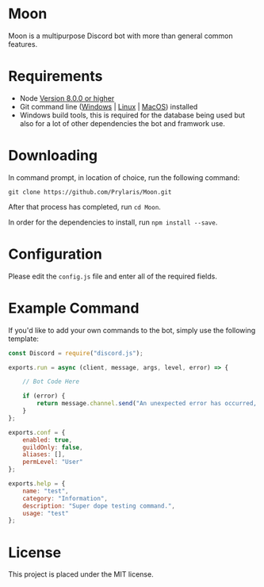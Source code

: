 # Moon
Moon is a multipurpose Discord bot with more than general common features.

# Requirements
- Node [Version 8.0.0 or higher](https://node.js.org)
- Git command line ([Windows](https://git-scm.com/download/win) | [Linux](https://git-scm.com/book/en/v2/Getting-Started-Installing-Git) | [MacOS](https://git-scm.com/download/mac)) installed
- Windows build tools, this is required for the database being used but also for a lot of other dependencies the bot and framwork use.

# Downloading
In command prompt, in location of choice, run the following command:

`git clone https://github.com/Prylaris/Moon.git`

After that process has completed, run `cd Moon`.

In order for the dependencies to install, run `npm install --save`.

# Configuration
Please edit the `config.js` file and enter all of the required fields.

# Example Command
If you'd like to add your own commands to the bot, simply use the following template:

```js
const Discord = require("discord.js");

exports.run = async (client, message, args, level, error) => {

    // Bot Code Here

    if (error) {
        return message.channel.send("An unexpected error has occurred, try again later.");
    }
};

exports.conf = {
    enabled: true,
    guildOnly: false,
    aliases: [],
    permLevel: "User"
};

exports.help = {
    name: "test",
    category: "Information",
    description: "Super dope testing command.",
    usage: "test"
};
```

# License
This project is placed under the MIT license.